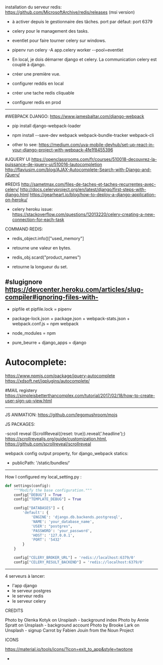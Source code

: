 installation du serveur redis: https://github.com/MicrosoftArchive/redis/releases (msi version)
- à activer depuis le gestionnaire des tâches.
port par défaut: port 6379

- celery pour le management des tasks.
- eventlet pour faire tourner celery sur windows.
- pipenv run celery -A app.celery worker --pool=eventlet
- En local, je dois démarrer django et celery. La communication celery est couplé à django.


- créer une première vue.
- configurer reddis en local
- créer une tache redis cliquable
- configurer redis en prod

---

#WEBPACK DJANGO:
https://www.jamesbaltar.com/django-webpack
- pip install django-webpack-loader
- npm install --save-dev webpack webpack-bundle-tracker webpack-cli

- other to see: https://medium.com/uva-mobile-devhub/set-up-react-in-your-django-project-with-webpack-4fe1f8455396

#JQUERY UI
https://openclassrooms.com/fr/courses/510018-decouvrez-la-puissance-de-jquery-ui/510016-lautocompletion
http://flaviusim.com/blog/AJAX-Autocomplete-Search-with-Django-and-jQuery/

#REDIS
http://sametmax.com/files-de-taches-et-taches-recurrentes-avec-celery/
http://docs.celeryproject.org/en/latest/django/first-steps-with-django.html
https://gearheart.io/blog/how-to-deploy-a-django-application-on-heroku/
- celery heroku issue: https://stackoverflow.com/questions/12013220/celery-creating-a-new-connection-for-each-task

COMMAND REDIS:
- redis_object.info()["used_memory"]
- retourne une valeur en bytes.

- redis_obj.scard("product_names")
- retourne la longueur du set.


#slugignore
https://devcenter.heroku.com/articles/slug-compiler#ignoring-files-with-
--------

- pipfile et pipfile.lock = pipenv
- package-lock.json + package.json + webpack-stats.json + webpack.conf.js = npm webpack
- node_modules = npm

- pure_beurre + django_apps = django

# Autocomplete:
https://www.npmjs.com/package/jquery-autocomplete
https://xdsoft.net/jqplugins/autocomplete/



#MAIL registery
https://simpleisbetterthancomplex.com/tutorial/2017/02/18/how-to-create-user-sign-up-view.html


---
JS ANIMATION: https://github.com/legomushroom/mojs

JS PACKAGES:

-scroll reveal (ScrollReveal({reset: true}).reveal('.headline');)
https://scrollrevealjs.org/guide/customization.html, https://github.com/scrollreveal/scrollreveal

webpack config output property, for django_webpack statics:
- publicPath: '/static/bundles/'

-----

How I configured my local_setting.py :
```python
def settings(config):
    """Modify the base configuration."""
    config["DEBUG"] = True
    config["TEMPLATE_DEBUG"] = True

    config["DATABASES"] = {
        'default': {
            'ENGINE': 'django.db.backends.postgresql',
            'NAME': 'your_database_name',
            'USER': "postgres",
            'PASSWORD': 'your_password',
            'HOST': '127.0.0.1',
            'PORT': '5432'
        }
    }

    config["CELERY_BROKER_URL"] = 'redis://localhost:6379/0'
    config["CELERY_RESULT_BACKEND"] = 'redis://localhost:6379/0'
```

----
4 serveurs à lancer:
- l'app django
- le serveur postgres
- le serveur redis
- le serveur celery


CREDITS

Photo by Olenka Kotyk on Unsplash - background index
Photo by Annie Spratt on Unsplash - background account
Photo by Brooke Lark on Unsplash - signup
Carrot by Fabien Jouin from the Noun Project

ICONS

https://material.io/tools/icons/?icon=exit_to_app&style=twotone
- <i class="material-icons-new icon-white twotone-account_circle"></i>